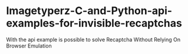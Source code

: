 # Imagetyperz-C-and-Python-api-examples-for-invisible-recaptchas
With the api example is possible to solve Recaptcha Without Relying On Browser Emulation
